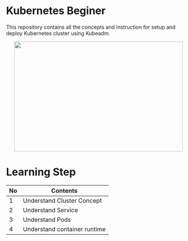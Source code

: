# Kubernetes Beginer

This repository contains all the concepts and instruction for setup and deploy Kubernetes cluster using Kubeadm.


<p align="center">
  <img width="460" height="300" src="https://i.pinimg.com/736x/02/c1/b5/02c1b52978ff5c18766fe175a979a954.jpg">
</p>


# Learning Step
|No|Contents|
|--|-------|
|1|Understand Cluster Concept|
|2|Understand Service|
|3|Understand Pods|
|4|Understand container runtime|
